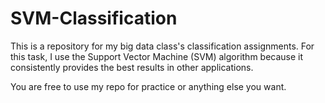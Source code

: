 # SVM-Classification
This is a repository for my big data class's classification assignments. For this task, I use the Support Vector Machine (SVM) algorithm because it consistently provides the best results in other applications.

You are free to use my repo for practice or anything else you want.
